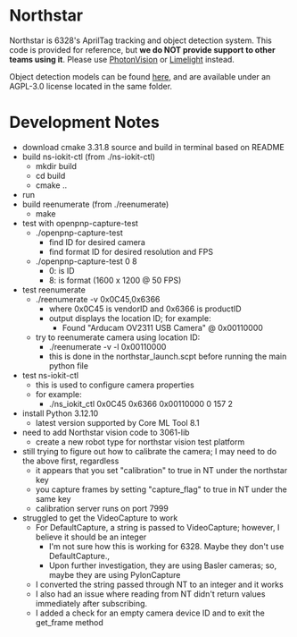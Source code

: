 # Northstar

Northstar is 6328's AprilTag tracking and object detection system. This code is provided for reference, but **we do NOT provide support to other teams using it**. Please use [PhotonVision](https://photonvision.org) or [Limelight](https://limelightvision.io) instead.

Object detection models can be found [here](https://drive.google.com/drive/folders/1l3Bx3FGBGiY3hcpaPtvrNNPMZHChCi9w?usp=sharing), and are available under an AGPL-3.0 license located in the same folder.


Development Notes
===

* download cmake 3.31.8 source and build in terminal based on README
* build ns-iokit-ctl (from ./ns-iokit-ctl)
    * mkdir build
    * cd build
    * cmake ..
* run 
* build reenumerate (from ./reenumerate)
    * make
* test with openpnp-capture-test
    *  ./openpnp-capture-test
        * find ID for desired camera
        * find format ID for desired resolution and FPS
    *  ./openpnp-capture-test 0 8
        * 0: is ID
        * 8: is format (1600 x 1200 @ 50 FPS)
* test reenumerate
    * ./reenumerate -v 0x0C45,0x6366
        * where 0x0C45 is vendorID and 0x6366 is productID
        * output displays the location ID; for example:
            * Found "Arducam OV2311 USB Camera" @ 0x00110000
    * try to reenumerate camera using location ID:
        * ./reenumerate -v -l 0x00110000
        * this is done in the northstar_launch.scpt before running the main python file
* test ns-iokit-ctl
    * this is used to configure camera properties
    * for example:
        * ./ns_iokit_ctl 0x0C45 0x6366 0x00110000 0 157 2
* install Python 3.12.10
    * latest version supported by Core ML Tool 8.1
* need to add Northstar vision code to 3061-lib
    * create a new robot type for northstar vision test platform
* still trying to figure out how to calibrate the camera; I may need to do the above first, regardless
    * it appears that you set "calibration" to true in NT under the northstar key
    * you capture frames by setting "capture_flag" to true in NT under the same key
    * calibration server runs on port 7999
* struggled to get the VideoCapture to work
    * For DefaultCapture, a string is passed to VideoCapture; however, I believe it should be an integer
        * I'm not sure how this is working for 6328. Maybe they don't use DefaultCapture.,
        * Upon further investigation, they are using Basler cameras; so, maybe they are using PylonCapture
    * I converted the string passed through NT to an integer and it works
    * I also had an issue where reading from NT didn't return values immediately after subscribing.
    * I added a check for an empty camera device ID and to exit the get_frame method

